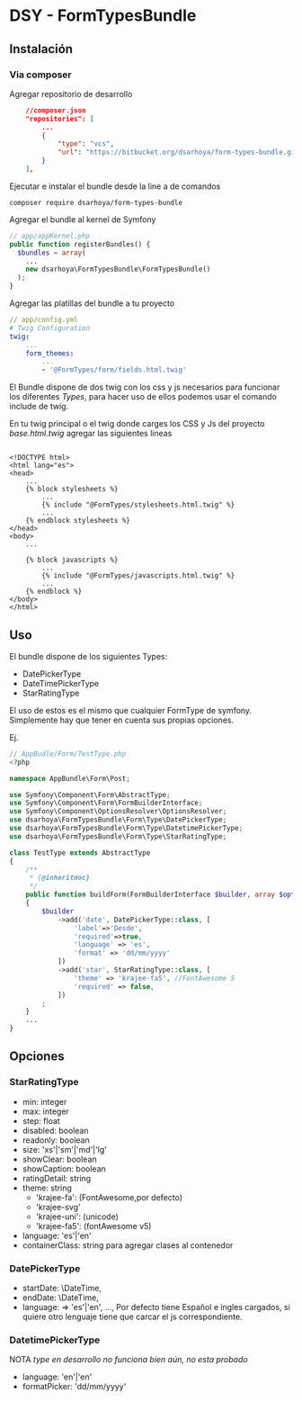 # DSY - FormTypesBundle

## Instalación

### Via composer

Agregar repositorio de desarrollo




```json
    //composer.json
    "repositories": [
        ...
        {
            "type": "vcs",
            "url": "https://bitbucket.org/dsarhoya/form-types-bundle.git"
        }
    ],
```

Ejecutar e instalar el bundle desde la line a de comandos
```terminal
composer require dsarhoya/form-types-bundle
```

Agregar el bundle al kernel de Symfony
```php
// app/appKernel.php
public function registerBundles() {
  $bundles = array(
    ...
    new dsarhoya\FormTypesBundle\FormTypesBundle()
  );
}
```

Agregar las platillas del bundle a tu proyecto
```yaml
// app/config.yml
# Twig Configuration
twig:
    ...
    form_themes:
        ...
        - '@FormTypes/form/fields.html.twig'
```
El Bundle dispone de dos twig con los css y js necesarios para funcionar los diferentes *Types*, para hacer uso de ellos podemos usar el comando include de twig.

En tu twig principal o el twig donde carges los CSS y Js del proyecto *base.html.twig* agregar las siguientes lineas

```twig

<!DOCTYPE html>
<html lang="es">
<head>
    ...
    {% block stylesheets %}
        ...
        {% include "@FormTypes/stylesheets.html.twig" %}
        ...
    {% endblock stylesheets %}
</head>
<body>
    ...

    {% block javascripts %}
        ...
        {% include "@FormTypes/javascripts.html.twig" %}
        ...
    {% endblock %}
</body>
</html>
```

## Uso

El bundle dispone de los siguientes Types:

* DatePickerType
* DateTimePickerType
* StarRatingType

El uso de estos es el mismo que cualquier FormType de symfony. Simplemente hay que tener en cuenta sus propias opciones.

Ej.

```php
// AppBudle/Form/TestType.php
<?php

namespace AppBundle\Form\Post;

use Symfony\Component\Form\AbstractType;
use Symfony\Component\Form\FormBuilderInterface;
use Symfony\Component\OptionsResolver\OptionsResolver;
use dsarhoya\FormTypesBundle\Form\Type\DatePickerType;
use dsarhoya\FormTypesBundle\Form\Type\DatetimePickerType;
use dsarhoya\FormTypesBundle\Form\Type\StarRatingType;

class TestType extends AbstractType
{
    /**
     * {@inheritdoc}
     */
    public function buildForm(FormBuilderInterface $builder, array $options)
    {
        $builder
            ->add('date', DatePickerType::class, [
                'label'=>'Desde',
                'required'=>true,
                'language' => 'es',
                'format' => 'dd/mm/yyyy'
            ])
            ->add('star', StarRatingType::class, [
                'theme' => 'krajee-fa5', //FontAwesome 5
                'required' => false,
            ])
        ;
    }
    ...
}

```
## Opciones

### StarRatingType

* min: integer
* max: integer
* step: float
* disabled: boolean
* readonly: boolean
* size: 'xs'|'sm'|'md'|'lg'
* showClear: boolean
* showCaption: boolean
* ratingDetail: string
* theme: string
  * 'krajee-fa': (FontAwesome,por defecto)
  * 'krajee-svg'
  * 'krajee-uni': (unicode)
  * 'krajee-fa5': (fontAwesome v5)
* language: 'es'|'en'
* containerClass: string para agregar clases al contenedor

### DatePickerType

* startDate: \DateTime,
* endDate: \DateTime,
* language: => 'es'|'en', ..., Por defecto tiene Español e ingles cargados, si quiere otro lenguaje tiene que carcar el js correspondiente.

### DatetimePickerType
NOTA *type en desarrollo no funciona bien aún, no esta probado*

* language: 'en'|'en'
* formatPicker: 'dd/mm/yyyy'
